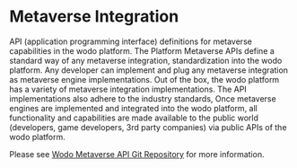 # Metaverse Integration

API (application programming interface) definitions for metaverse capabilities in the wodo platform. The Platform Metaverse APIs define a standard way of any metaverse integration, standardization into the wodo platform. Any developer can implement and plug any metaverse integration as metaverse engine implementations. Out of the box, the wodo platform has a variety of metaverse integration implementations. The API implementations also adhere to the industry standards, Once metaverse engines are implemented and integrated into the wodo platform, all functionality and capabilities are made available to the public world (developers, game developers, 3rd party companies) via public APIs of the wodo platform.

Please see [Wodo Metaverse API Git Repository](https://github.com/wodo-platform/wp-metaverse-api) for more information.
